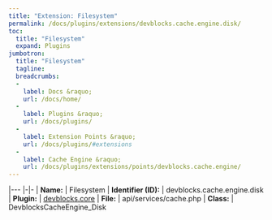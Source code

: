 ```yaml
---
title: "Extension: Filesystem"
permalink: /docs/plugins/extensions/devblocks.cache.engine.disk/
toc:
  title: "Filesystem"
  expand: Plugins
jumbotron:
  title: "Filesystem"
  tagline: 
  breadcrumbs:
  -
    label: Docs &raquo;
    url: /docs/home/
  -
    label: Plugins &raquo;
    url: /docs/plugins/
  -
    label: Extension Points &raquo;
    url: /docs/plugins/#extensions
  -
    label: Cache Engine &raquo;
    url: /docs/plugins/extensions/points/devblocks.cache.engine/
---
```


|---
|-|-
| **Name:** | Filesystem
| **Identifier (ID):** | devblocks.cache.engine.disk
| **Plugin:** | [devblocks.core](/docs/plugins/devblocks.core/)
| **File:** | api/services/cache.php
| **Class:** | DevblocksCacheEngine_Disk

